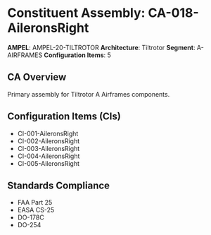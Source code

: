 # Constituent Assembly: CA-018-AileronsRight

**AMPEL**: AMPEL-20-TILTROTOR
**Architecture**: Tiltrotor
**Segment**: A-AIRFRAMES
**Configuration Items**: 5

## CA Overview
Primary assembly for Tiltrotor A Airframes components.

## Configuration Items (CIs)
- CI-001-AileronsRight
- CI-002-AileronsRight
- CI-003-AileronsRight
- CI-004-AileronsRight
- CI-005-AileronsRight

## Standards Compliance
- FAA Part 25
- EASA CS-25
- DO-178C
- DO-254
